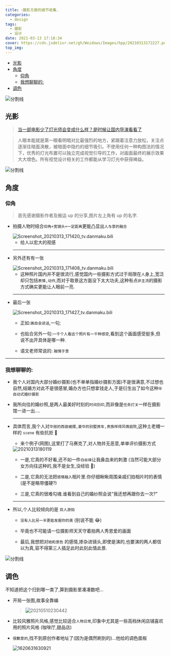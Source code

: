 ```yaml
---
title: 💧摄影方面的细节收集.
categories:
  - design
tags:
  - 摄影
  - 设计
date: 2021-03-13 17:18:34
cover: https://cdn.jsdelivr.net/gh/Weidows/Images/hpp/20210313172227.png
top_img:
---
```


<!--
 * @?: *********************************************************************
 * @Author: Weidows
 * @LastEditors: Weidows
 * @LastEditTime: 2021-05-10 23:17:00
 * @FilePath: \Weidowsd:\Game\Github\Blog-private\source\_posts\design\摄影.md
 * @Description:
 * @!: *********************************************************************
-->

- [光影](#光影)
- [角度](#角度)
  - [仰角](#仰角)
  - [我想聊聊的:](#我想聊聊的)
- [调色](#调色)

![分割线](https://cdn.jsdelivr.net/gh/Weidows/Images/img/divider.png)

## 光影

> [当一部电影少了灯光师会变成什么样？是时候让国内导演看看了](https://www.bilibili.com/video/BV18J411B7or)

> 人眼本能就是第一眼看明暗对比最强烈的地方，紧跟着注意力放松，关注点逐渐往暗面涣散，被暗面中隐约的细节吸引。不使用任何一种构图法的情况下，优秀的灯光布置可以独立完成视觉引导的工作，对画面最终的展示效果大大增色。所有视觉设计相关的工作都能从学习灯光中获得裨益。​

![分割线](https://cdn.jsdelivr.net/gh/Weidows/Images/img/divider.png)

## 角度

### 仰角

> 首先感谢摄影作者及搬运 up 的分享,图片左上角有 up 的名字.

- 拍摄人物时结合`仰角+宽镜头+一定距离`更能凸显出`人与景的融合`

  <img src="https://cdn.jsdelivr.net/gh/Weidows/Images/hpp/Screenshot_20210313_171420_tv.danmaku.bili.jpg" alt="Screenshot_20210313_171420_tv.danmaku.bili" />

  - 给人以宏大的观感

  ***

- 另外还有有一张

  <img src="https://cdn.jsdelivr.net/gh/Weidows/Images/hpp/Screenshot_20210313_171408_tv.danmaku.bili.jpg" alt="Screenshot_20210313_171408_tv.danmaku.bili" />

  - 这种照片国内并不是很流行,感觉国内一些摄影方式过于局限在`人`身上,宽泛却只包括`表情,动作`,而对于取景这方面没下太大功夫,这种有点`非主流`的摄影方式确实更能让人眼前一亮.

  ***

- 最后一张

  <img src="https://cdn.jsdelivr.net/gh/Weidows/Images/hpp/Screenshot_20210313_171427_tv.danmaku.bili.jpg" alt="Screenshot_20210313_171427_tv.danmaku.bili" />

  - 正如:`画自会说话`,一句;
  - 也贴合另外一句:`一千个人看这个照片有一千种感受`,看到这个画面感受挺多,但说不出开具体是哪一种.

  - 语文老师常说的: `融情于景`

---

### 我想聊聊的:

- 我个人对国内大部分婚纱摄影(也不单单指婚纱摄影方面)不是很满意,不过想也自然,结婚方对此不是很感冒,婚办方也只想拿钱走人,于是衍生出了如今这种`半自动式婚纱摄影`

- 我所向往的婚纱照,是两人最美好时刻的`时间刻印`,而非像是`任务打关`一样在摄影馆一进一出....

  ***

- 具体而言,我个人对`华丽的西装裙摆,豪华的别墅房车,贵族样得风情庭院`,这种土老帽一样的 `scene` 有些抗拒 🤔

  - 来个例子(网图),这里打了马赛克了,对人物并无恶意,单单评价摄影方式

  <img src="https://cdn.jsdelivr.net/gh/Weidows/Images/hpp/20210313180119.png" alt="20210313180119" />

  - 一是,它真的不好看,还不如一件`白丝袜`让我鼻血来的刺激 (当然可能大部分女方向往这种的,我不是女生,没经验 🤣)

  - 二是,它真的无法把`感情融入`相片里.你仔细瞅瞅周围亲戚们拍相片时的表情 (是不是略带僵硬?)

  - 三是,它真的很难勾魂.谁看到自己的婚纱照会说"我还想再跟你去一次?"

  ***

- 所以,个人比较倾向的是 `双人游拍`

  - `没有人比另一半更能发掘你的美` (别说不能 😂)

  - 毕竟也不可能请一位摄影师天天守着拍两人秀恩爱的画面

  - 最后,我想把对`她和景色` 的感情,掺杂进镜头,即使是演的,也要演的两人都信以为真,容不得第三人插足此时此刻此情此景.

![分割线](https://cdn.jsdelivr.net/gh/Weidows/Images/img/divider.png)

## 调色

不知道把这个归到哪一类了,算到摄影里凑凑数吧...

- 开局一张图,故事全靠编

  > <img src="https://i.loli.net/2021/05/10/M8ikmBFEeR1aPh3.png" alt="20210510230442" />

- 比较风雅照片风格,感觉比较适合`人物日常`,印象中尤其是一些高档休闲店铺喜欢用的照片风格 (咖啡厅,甜品店)

- `很歉意的`,找不到原创作者地址了(因为是偶然刷到的)...他给的调色面板

  <img src="https://i.loli.net/2021/05/10/DRGq6pkeuNO1Lgi.jpg" alt="1620631630921" />
